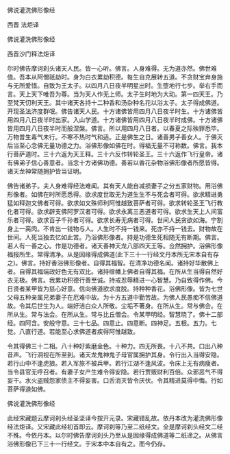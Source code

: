   佛说灌洗佛形像经  

西晋 法炬译  

佛说灌洗佛形像经  

西晋沙门释法炬译  

尔时佛告摩诃刹头诸天人民。皆一心听。佛言。人身难得。无为道亦然。佛世难值。吾本从阿僧祇劫时。身为白衣累劫积德。每生自克展转五道。不贪财宝弃身施与无所爱惜。自致为王太子。以四月八日夜半明星出时。生堕地行七步。举右手而言。天上天下唯吾为尊。当为天人作无上师。太子生时地为大动。第一四天王。乃至梵天忉利天王。其中诸天各持十二种香和汤杂种名花以浴太子。太子得成佛道。开现圣法济度群氓。佛告诸天人民。十方诸佛皆用四月八日夜半时生。十方诸佛皆用四月八日夜半时出家。入山学道。十方诸佛皆用四月八日夜半时成佛。十方诸佛皆用四月八日夜半时而般涅槃。佛言。所以用四月八日者。以春夏之际殃罪悉毕。万物普生毒气未行。不寒不热时气和适。正是佛生之日。诸善男子善女人。于佛灭后当至心念佛无量功德之力。浴佛形像如佛在时。得福无量不可称数。佛言。我本行菩萨道时。三十六返为天王释。三十六反作转轮圣王。三十六返作飞行皇帝。诸有佛弟子信心善意者。当念十方诸佛功德。善若以香花杂物浴佛形像者所愿皆得。诸天龙神常随拥护皆当证明。  

佛告诸弟子。夫人身难得经法难闻。其有天人能自减损妻子之分五家财物。用浴佛形像者。如佛在时所愿悉得。欲求度世取无为道生生不与死会者可得。欲求精进勇猛如释迦文佛者可得。欲求如文殊师利阿惟越致菩萨者可得。欲求转轮圣王飞行教化者可得。欲求辟支佛阿罗汉者可得。欲求永离三恶道者可得。欲求生天上人间富乐者可得。欲求百子千孙者可得。欲求长寿无病者可得。世间人民贪欲如海。宁割身上一脔肉。不肯出一钱物与人。人生时不持一钱来。死亦不持一钱去。财物故在世间。人死当独去忆如此苦。乃浴佛形像者。持是功德生死相随无有断期。佛言。若人有一善之心。作是功德者。诸天善神天龙八部四天王等。佥然拥护。浴佛形像福报所生。常得清净。从是因缘得成佛道(此下三十一行经文丹本所无宋本自有存之)。佛言。持好香浴佛形像者。自得其福智。在清净功德名闻。诸持好华散佛上者。自得其福端政好色无有双比。诸持缯幡上佛者自得其福。在所从生当得自然好衣无极。佛言。我累功积德行善至诚。持戒忍辱精进一心智慧。乃自致得作佛。今日贤者某甲皆为慈心好意。信向佛道欲求度脱。持种种香花。浴佛形像。皆为七世父母五种亲属兄弟妻子在厄难中故。为十方五道中勤苦故。为佛人民愚痴不信佛道故。令其后世生为人。端好洁白众人所敬。尘垢不著身。在所从生。常与佛会。在所从生。常与法会。在所从生。常与比丘僧会。令某甲明经。智慧晓了。佛十二部经。四阿含。安般守意。三十七品。四意止。四意断。四神足。五根。五力。七觉。八直行道。若能至心求佛道者疾得阿惟越致。  

令其得佛三十二相。八十种好紫磨金色。十种力。四无所畏。十八不共。口出八种音声。飞行洞视在所至到。诸天龙鬼神鬼子母官属拥护其身。令行出入当得安隐。若行山中不逢虎狼。若入军旅不被兵甲。若行江湖不逢风波。令床上无有病瘦者。当令县官无呼召者。有妻子女产生难令得安隐。若行贾贩财利百倍。众邪恶气不得妄干。水火盗贼怨家债主不得妄害。口舌消灭皆令厌伏。令其精进莫得中悔。行如菩萨得道如佛。  

佛说灌洗佛形像经  

此经宋藏题云摩诃刹头经圣坚译今按开元录。宋藏错乱故。依丹本改为灌洗佛形像经法炬译。又宋藏此经初首即云。摩诃刹等乃至二纸经文。全是摩诃刹头经文二经不殊。今依丹本。以尔时佛告摩诃刹头乃至从是因缘得成佛道等二纸遆之。从佛言浴佛形像已下三十一行经文。于宋本中本自有之。而今仍存。  
